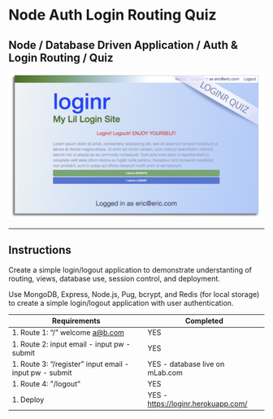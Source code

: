 # Node Auth Login Routing Quiz
## Node / Database Driven Application / Auth & Login Routing  / Quiz

![Quiz screenshot](loginrQuiz.jpg?raw=true "Quiz Screenshot")

***

## Instructions
Create a simple login/logout application to demonstrate understanting of routing, views, database use, session control, and deployment.

Use MongoDB, Express, Node.js, Pug, bcrypt, and Redis (for local storage) to create a simple login/logout application with user authentication.

Requirements | Completed
-------------|-----------
1. Route 1: “/”  welcome a@b.com | YES
1. Route 2: input email - input pw - submit | YES
1. Route 3: “/register” input email - input pw - submit | YES - database live on mLab.com  
1. Route 4: "/logout" | YES
1. Deploy | YES - https://loginr.herokuapp.com/  
